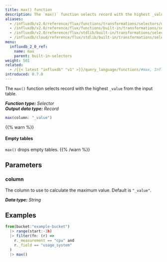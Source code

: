 ```yaml
---
title: max() function
description: The `max()` function selects record with the highest _value from the input table.
aliases:
  - /influxdb/v2.0/reference/flux/functions/transformations/selectors/max  
  - /influxdb/v2.0/reference/flux/functions/built-in/transformations/selectors/max/
  - /influxdb/v2.0/reference/flux/stdlib/built-in/transformations/selectors/max/
  - /influxdb/cloud/reference/flux/stdlib/built-in/transformations/selectors/max/
menu:
  influxdb_2_0_ref:
    name: max
    parent: built-in-selectors
weight: 501
related:
  - /{{< latest "influxdb" "v1" >}}/query_language/functions/#max, InfluxQL – MAX()
introduced: 0.7.0
---
```


The `max()` function selects record with the highest `_value` from the input table.

_**Function type:** Selector_  
_**Output data type:** Record_

```js
max(column: "_value")
```

{{% warn %}}
#### Empty tables
`max()` drops empty tables.
{{% /warn %}}

## Parameters

### column
The column to use to calculate the maximum value.
Default is `"_value"`.

_**Data type:** String_

## Examples
```js
from(bucket:"example-bucket")
  |> range(start:-1h)
  |> filter(fn: (r) =>
    r._measurement == "cpu" and
    r._field == "usage_system"
  )
  |> max()
```
